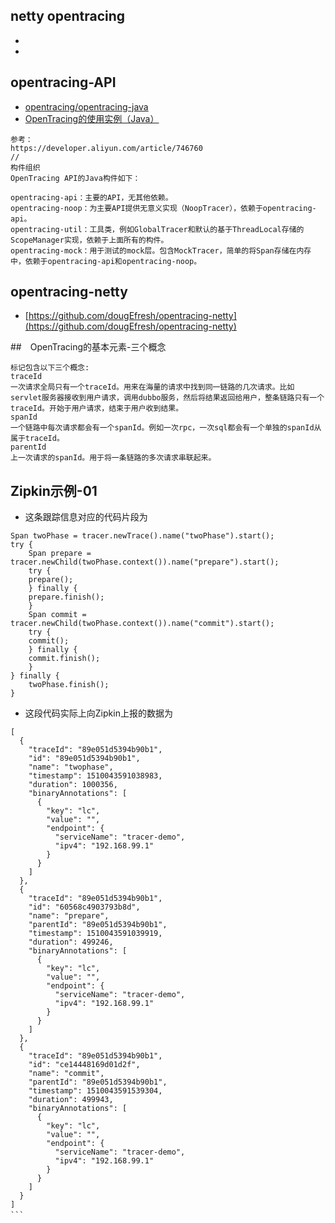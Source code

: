 ## netty opentracing
- []()
- []()
## opentracing-API
- [opentracing/opentracing-java](https://github.com/opentracing/opentracing-java)
- [OpenTracing的使用实例（Java）](https://developer.aliyun.com/article/746760)
```
参考：
https://developer.aliyun.com/article/746760
//
构件组织
OpenTracing API的Java构件如下：

opentracing-api：主要的API，无其他依赖。
opentracing-noop：为主要API提供无意义实现（NoopTracer），依赖于opentracing-api。
opentracing-util：工具类，例如GlobalTracer和默认的基于ThreadLocal存储的ScopeManager实现，依赖于上面所有的构件。
opentracing-mock：用于测试的mock层。包含MockTracer，简单的将Span存储在内存中，依赖于opentracing-api和opentracing-noop。
```
## opentracing-netty
- [https://github.com/dougEfresh/opentracing-netty](https://github.com/dougEfresh/opentracing-netty)

##　OpenTracing的基本元素-三个概念
```
标记包含以下三个概念:
traceId
一次请求全局只有一个traceId。用来在海量的请求中找到同一链路的几次请求。比如servlet服务器接收到用户请求，调用dubbo服务，然后将结果返回给用户，整条链路只有一个traceId。开始于用户请求，结束于用户收到结果。
spanId
一个链路中每次请求都会有一个spanId。例如一次rpc，一次sql都会有一个单独的spanId从属于traceId。
parentId
上一次请求的spanId。用于将一条链路的多次请求串联起来。

```
## Zipkin示例-01
- 这条跟踪信息对应的代码片段为
```
Span twoPhase = tracer.newTrace().name("twoPhase").start();
try {
    Span prepare = tracer.newChild(twoPhase.context()).name("prepare").start();
    try {
	prepare();
    } finally {
	prepare.finish();
    }
    Span commit = tracer.newChild(twoPhase.context()).name("commit").start();
    try {
	commit();
    } finally {
	commit.finish();
    }
} finally {
    twoPhase.finish();
}
```
- 这段代码实际上向Zipkin上报的数据为
```
[
  {
    "traceId": "89e051d5394b90b1",
    "id": "89e051d5394b90b1",
    "name": "twophase",
    "timestamp": 1510043591038983,
    "duration": 1000356,
    "binaryAnnotations": [
      {
        "key": "lc",
        "value": "",
        "endpoint": {
          "serviceName": "tracer-demo",
          "ipv4": "192.168.99.1"
        }
      }
    ]
  },
  {
    "traceId": "89e051d5394b90b1",
    "id": "60568c4903793b8d",
    "name": "prepare",
    "parentId": "89e051d5394b90b1",
    "timestamp": 1510043591039919,
    "duration": 499246,
    "binaryAnnotations": [
      {
        "key": "lc",
        "value": "",
        "endpoint": {
          "serviceName": "tracer-demo",
          "ipv4": "192.168.99.1"
        }
      }
    ]
  },
  {
    "traceId": "89e051d5394b90b1",
    "id": "ce14448169d01d2f",
    "name": "commit",
    "parentId": "89e051d5394b90b1",
    "timestamp": 1510043591539304,
    "duration": 499943,
    "binaryAnnotations": [
      {
        "key": "lc",
        "value": "",
        "endpoint": {
          "serviceName": "tracer-demo",
          "ipv4": "192.168.99.1"
        }
      }
    ]
  }
]
```　